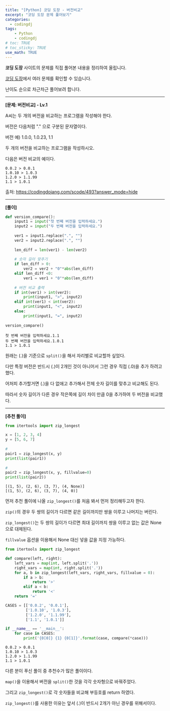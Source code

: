 ```yaml
---
title: "[Python] 코딩 도장 - 버전비교"
excerpt: "코딩 도장 문제 풀어보기"
categories: 
  - codingdj
tags: 
    - Python
    - codingdj
# toc: TRUE
# toc_sticky: TRUE
use_math: TRUE
---
```


**코딩 도장** 사이트의 문제를 직접 풀어본 내용을 정리하여 올립니다.

[코딩 도장](https://codingdojang.com/)에서 여러 문제를 확인할 수 있습니다.

난이도 순으로 차근차근 풀어보려 합니다.

---

**[문제: 버전비교] - Lv.1**

A씨는 두 개의 버전을 비교하는 프로그램을 작성해야 한다.

버전은 다음처럼 "." 으로 구분된 문자열이다.

버전 예) 1.0.0, 1.0.23, 1.1

두 개의 버전을 비교하는 프로그램을 작성하시오.

다음은 버전 비교의 예이다.

```
0.0.2 > 0.0.1
1.0.10 > 1.0.3
1.2.0 > 1.1.99
1.1 > 1.0.1
```

출처: <https://codingdojang.com/scode/493?answer_mode=hide>

---

**[풀이]**


```python
def version_compare():
    input1 = input("첫 번째 버전을 입력하세요.")
    input2 = input("두 번째 버전을 입력하세요.")
    
    ver1 = input1.replace(".", "")
    ver2 = input2.replace(".", "")
    
    len_diff = len(ver1) - len(ver2)
    
    # 숫자 길이 맞추기
    if len_diff > 0:
        ver2 = ver2 + "0"*abs(len_diff)
    elif len_diff <0:
        ver1 = ver1 + "0"*abs(len_diff)
    
    # 버전 비교 출력
    if int(ver1) > int(ver2):
        print(input1, ">", input2)
    elif int(ver1) < int(ver2):
        print(input1, "<", input2)
    else:
        print(input1, "=", input2)
        
version_compare()        
```

    첫 번째 버전을 입력하세요.1.1
    두 번째 버전을 입력하세요.1.0.1
    1.1 > 1.0.1
    

원래는 (.)을 기준으로 `split()`을 해서 자리별로 비교할까 싶었다.

다만 특정 버전은 반드시 (.)이 2개인 것이 아니어서 그런 경우 직접 (.0)을 추가 하려고 했다.

어처피 추가할거면 (.)을 다 없애고 추가해서 전체 숫자 길이를 맞추고 비교해도 된다.

따라서 숫자 길이가 다른 경우 작은쪽에 길이 차이 만큼 0을 추가하여 두 버전을 비교했다.

---

**[추천 풀이]**


```python
from itertools import zip_longest

x = [1, 2, 3, 4]
y = [5, 6, 7]
 
# 
pair1 = zip_longest(x, y)
print(list(pair1))
 
# 
pair2 = zip_longest(x, y, fillvalue=0)
print(list(pair2))
```

    [(1, 5), (2, 6), (3, 7), (4, None)]
    [(1, 5), (2, 6), (3, 7), (4, 0)]
    

먼저 추천 풀이에 나올 `zip_longest()`를 처음 봐서 먼저 정리해두고자 한다.

`zip()`의 경우 두 쌍의 길이가 다르면 같은 길이까지만 쌍을 이루고 나머지는 버린다.

`zip_longest()`는 두 쌍의 길이가 다르면 최대 길이까지 쌍을 이루고 없는 값은 None으로 대체된다.

`fillvalue` 옵션을 이용해서 None 대신 넣을 값을 지정 가능하다.


```python
from itertools import zip_longest

def compare(left, right):
    left_vars = map(int, left.split('.'))
    right_vars = map(int, right.split('.'))
    for a, b in zip_longest(left_vars, right_vars, fillvalue = 0):
        if a > b:
            return '>'
        elif a < b:
            return '<'
    return '='

CASES = [['0.0.2', '0.0.1'],
         ['1.0.10', '1.0.3'],
         ['1.2.0', '1.1.99'],
         ['1.1', '1.0.1']]

if __name__ == '__main__':
    for case in CASES:
        print('{0[0]} {1} {0[1]}'.format(case, compare(*case)))
```

    0.0.2 > 0.0.1
    1.0.10 > 1.0.3
    1.2.0 > 1.1.99
    1.1 > 1.0.1
    

다른 분이 푸신 풀이 중 추천수가 많은 풀이이다.

`map()`을 이용해서 버전을 `split()`한 것을 각각 숫자형으로 바꿔주었다.

그리고 `zip_longest()`로 각 숫자들을 비교해 부등호를 return 하였다.

`zip_longest()`를 사용한 이유는 앞서 (.)이 반드시 2개가 아닌 경우를 위해서이다.

